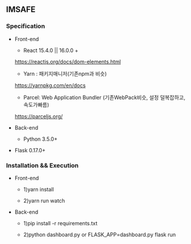 ## IMSAFE

### Specification


* Front-end

    *   React 15.4.0 || 16.0.0 +
        
    https://reactjs.org/docs/dom-elements.html
        
    *   Yarn : 패키지매니저(기존npm과 비슷)
    
    https://yarnpkg.com/en/docs
    
    *   Parcel: Web Application Bundler (기존WebPack비슷, 설정 덜복잡하고, 속도가빠름)
    
    https://parceljs.org/

* Back-end

    * Python 3.5.0+

* Flask 0.17.0+

### Installation && Execution


* Front-end

    * 1)yarn install

    * 2)yarn run watch

* Back-end

    * 1)pip install -r requirements.txt

    * 2)python dashboard.py or FLASK_APP=dashboard.py flask run


